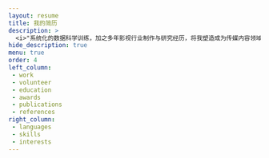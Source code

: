 ```yaml
---
layout: resume
title: 我的简历
description: >
  <i>"系统化的数据科学训练，加之多年影视行业制作与研究经历，将我塑造成为传媒内容领域数据科学家。"</i>
hide_description: true
menu: true
order: 4
left_column:
 - work
 - volunteer
 - education  
 - awards
 - publications
 - references
right_column:
 - languages
 - skills
 - interests
---
```

